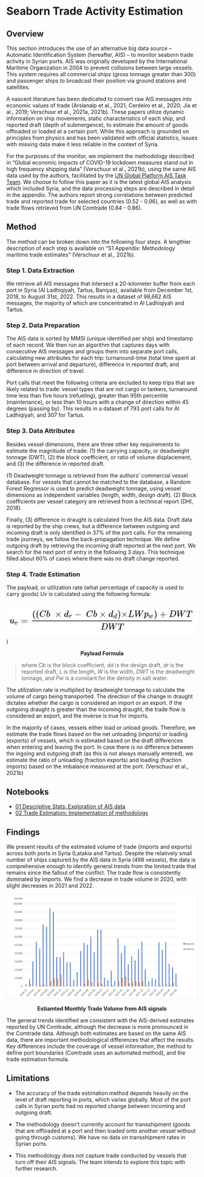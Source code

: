 # Seaborn Trade Activity Estimation

## Overview

This section introduces the use of an alternative big data source – Automatic Identification System (hereafter, AIS) – to monitor seaborn trade activity in Syrian ports. AIS was originally developed by the International Maritime Organization in 2004 to prevent collisions between large vessels. This system requires all commercial ships (gross tonnage greater than 300) and passenger ships to broadcast their position via ground stations and satellites.

A nascent literature has been dedicated to convert raw AIS messages into economic values of trade (Arslanalp et al., 2021; Cerdeiro et al., 2020; Jia et al., 2019; Verschuur et al., 2021a, 2021b). These papers utilize dynamic information on ship movements, static characteristics of each ship, and reported draft (depth of submergence), to estimate the amount of goods offloaded or loaded at a certain port. While this approach is grounded on principles from physics and has been validated with official statistics, issues with missing data make it less reliable in the context of Syria.

For the purposes of the monitor, we implement the methodology described in “Global economic impacts of COVID-19 lockdown measures stand out in high frequency shipping data” (Verschuur et al., 2021b), using the same AIS data used by the authors, facilitated by the [UN Global Platform AIS Task Team](https://unstats.un.org/wiki/display/AIS/AIS+Handbook+Outline). We choose to follow this paper as it is the latest global AIS analysis which included Syria, and the data processing steps are described in detail in the appendix. The authors report strong correlations between predicted trade and reported trade for selected countries (0.52 - 0.96), as well as with trade flows retrieved from UN Comtrade (0.84 - 0.86).

## Method

The method can be broken down into the following four steps. A lengthier description of each step is available on “S1 Appendix: Methodology maritime trade estimates” ​(Verschuur et al., 2021b)​.

### Step 1. Data Extraction

We retrieve all AIS messages that intersect a 20-kilometer buffer from each port in Syria (Al Ladhiqiyah, Tartus, Baniyas), available from December 1st, 2018, to August 31st, 2022. This results in a dataset of 98,662 AIS messages, the majority of which are concentrated in Al Ladhiqiyah and Tartus.

### Step 2. Data Preparation

The AIS data is sorted by MMSI (unique identified per ship) and timestamp of each record. We then run an algorithm that captures days with consecutive AIS messages and groups them into separate port calls, calculating new attributes for each trip: turnaround-time (total time spent at port between arrival and departure), difference in reported draft, and difference in direction of travel.

Port calls that meet the following criteria are excluded to keep trips that are likely related to trade: vessel types that are not cargo or tankers, turnaround time less than five hours (refueling), greater than 95th percentile (maintenance), or less than 10 hours with a change of direction within 45 degrees (passing by). This results in a dataset of 793 port calls for Al Ladhiqiyah, and 307 for Tartus.

### Step 3. Data Attributes

Besides vessel dimensions, there are three other key requirements to estimate the magnitude of trade: (1) the carrying capacity, or deadweight tonnage (DWT), (2) the block coefficient, or ratio of volume displacement, and (3) the difference in reported draft.

(1) Deadweight tonnage is retrieved from the authors’ commercial vessel database. For vessels that cannot be matched to the database, a Random Forest Regressor is used to predict deadweight tonnage, using vessel dimensions as independent variables (length, width, design draft). (2) Block coefficients per vessel category are retrieved from a technical report (DHI, 2018).

Finally, (3) difference in draught is calculated from the AIS data. Draft data is reported by the ship crews, but a difference between outgoing and incoming draft is only identified in 37% of the port calls. For the remaining trade journeys, we follow the back-propagation technique. We define outgoing draft by retrieving the incoming draft reported at the next port. We search for the next port of entry in the following 3 days. This technique filled about 60% of cases where there was no draft change reported.

### Step 4. Trade Estimation

The payload, or utilization rate (what percentage of capacity is used to carry goods) *Uv* is calculated using the following formula:

![Payload Formula](../../reports/figures/ais-formula.JPG))
<figcaption align = "center"><b>Payload Formula</b>
</figcaption>

> where *Cb* is the block coefficient, *dd* is the design draft, *dr* is the reported draft, *L* is the length, *W* is the width, *DWT* is the deadweight tonnage, and *Pw* is a constant for the density in salt water.

The utilization rate is multiplied by deadweight tonnage to calculate the volume of cargo being transported. The direction of the change in draught dictates whether the cargo is considered an import or an export. If the outgoing draught is greater than the incoming draught, the trade flow is considered an export, and the inverse is true for imports.

In the majority of cases, vessels either load or unload goods. Therefore, we estimate the trade flows based on the net unloading (imports) or loading (exports) of vessels, which is estimated based on the draft differences when entering and leaving the port. In case there is no difference between the ingoing and outgoing draft (as this is not always manually entered), we estimate the ratio of unloading (fraction exports) and loading (fraction imports) based on the imbalance measured at the port. (Verschuur et al., 2021b)

## Notebooks

- [01 Descriptive Stats: Exploration of AIS data](01-descriptive-stats.ipynb)
- [02 Trade Estimation: Implementation of methodology](02-trade-estimation.ipynb)

## Findings

We present results of the estimated volume of trade (imports and exports) across both ports in Syria (Latakia and Tartus). Despite the relatively small number of ships captured by the AIS data in Syria (498 vessels), the data is comprehensive enough to identify general trends from the limited trade that remains since the fallout of the conflict. The trade flow is consistently dominated by imports. We find a decrease in trade volume in 2020, with slight decreases in 2021 and 2022.

![Estimated Monthly Trade Volume from AIS signals](../../reports/figures/trade-estimates.png)
<figcaption align = "center"><b>Estiamted Monthly Trade Volume from AIS signals</b>
</figcaption>

The general trends identified are consistent with the AIS-derived estimates reported by UN Comtrade, although the decrease is more pronounced in the Comtrade data. Although both estimates are based on the same AIS data, there are important methodological differences that affect the results. Key differences include the coverage of vessel information, the method to define port boundaries (Comtrade uses an automated method), and the trade estimation formula.

## Limitations

- The accuracy of the trade estimation method depends heavily on the level of draft reporting in ports, which varies globally. Most of the port calls in Syrian ports had no reported change between incoming and outgoing draft.

- The methodology doesn’t currently account for transshipment (goods that are offloaded at a port and then loaded onto another vessel without going through customs). We have no data on transshipment rates in Syrian ports.

- This methodology does not capture trade conducted by vessels that turn off their AIS signals. The team intends to explore this topic with further research.
